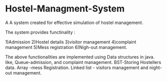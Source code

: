 # Hostel-Managment-System
A A system created for effective simulation of hostel management.

The system provides functinality :

1)Admission
2)Hostel details
3)visitor management
4)complaint management
5)Mess registration
6)Nigh-out management.

The above functionalities are implemented using Data structures in java.
like,
Queue-admission, and complaint management.
BST-Storing Hostellers data. 
Array -mess Registration.
Linked list - visitors management and night-out management.
